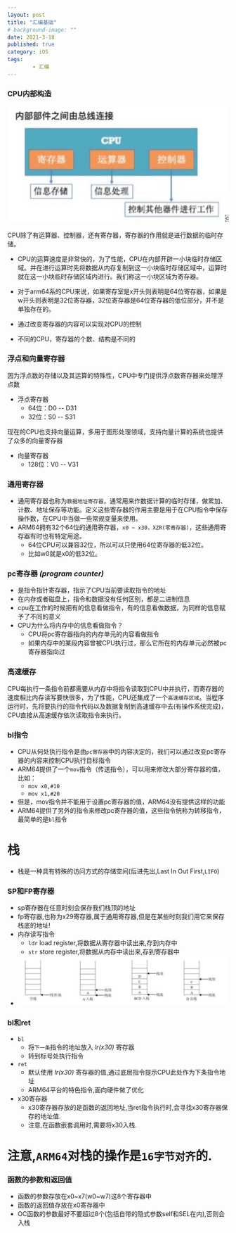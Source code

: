 ```yaml
---
layout: post
title: "汇编基础"
# background-image: ""
date: 2021-3-18
published: true
category: iOS
tags:
        - 汇编
---
```


### CPU内部构造  
![CPU内部构造](https://raw.githubusercontent.com/wandyf/wandyf.github.io/master/assets/img/2021031801.jpg)  

CPU除了有运算器、控制器，还有寄存器，寄存器的作用就是进行数据的临时存储。
- CPU的运算速度是非常快的，为了性能，CPU在内部开辟一小块临时存储区域。并在进行运算时先将数据从内存复制到这一小块临时存储区域中，运算时就在这一小块临时存储区域内进行。我们称这一小块区域为寄存器。 
- 对于arm64系的CPU来说，如果寄存室是x开头则表明是64位寄存器，如果是w开头则表明是32位寄存器，32位寄存器是64位寄存器的低位部分，并不是单独存在的。

- 通过改变寄存器的内容可以实现对CPU的控制
- 不同的CPU，寄存器的个数、结构是不同的

### 浮点和向量寄存器

因为浮点数的存储以及其运算的特殊性，CPU中专门提供浮点数寄存器来处理浮点数
- 浮点寄存器
  - 64位：D0 -- D31  
  - 32位：S0 -- S31  
  
现在的CPU也支持向量运算，多用于图形处理领域，支持向量计算的系统也提供了众多的向量寄存器
- 向量寄存器
  - 128位：V0 -- V31  
  
### 通用寄存器  
- 通用寄存器也称为`数据地址寄存器`，通常用来作数据计算的临时存储，做累加、计数、地址保存等功能。定义这些寄存器的作用主要是用于在CPU指令中保存操作数，在CPU中当做一些常规变量来使用。
- ARM64拥有32个64位的通用寄存器，`x0 ~ x30，XZR(零寄存器)`，这些通用寄存器有时也有特定用途。
  - 64位CPU可以兼容32位，所以可以只使用64位寄存器的低32位。
  - 比如w0就是x0的低32位。  

### pc寄存器 *(program counter)*
- 是指令指针寄存器，指示了CPU当前要读取指令的地址
- 在内存或者磁盘上，指令和数据没有任何区别，都是二进制信息
- cpu在工作的时候把有的信息看做指令，有的信息看做数据，为同样的信息赋予了不同的意义
- CPU为什么将内存中的信息看做指令？
  - CPU将pc寄存器指向的内存单元的内容看做指令
  - 如果内存中的某段内容曾被CPU执行过，那么它所在的内存单元必然被pc寄存器指向过  
  
### 高速缓存
CPU每执行一条指令前都需要从内存中将指令读取到CPU中并执行，而寄存器的速度相比内存读写要快很多，为了性能，CPU还集成了一个`高速缓存区域`。当程序运行时，先将要执行的指令代码以及数据复制到高速缓存中去(有操作系统完成)，CPU直接从高速缓存依次读取指令来执行。  

### bl指令
- CPU从何处执行指令是由`pc寄存器`中的内容决定的，我们可以通过改变pc寄存器的内容来控制CPU执行目标指令
- ARM64提供了一个`mov`指令（传送指令），可以用来修改大部分寄存器的值，比如：
  - `mov x0,#10`
  - `mov x1,#20`  
- 但是，mov指令并不能用于设置pc寄存器的值，ARM64没有提供这样的功能
- ARM64提供了另外的指令来修改pc寄存器的值，这些指令统称为转移指令，最简单的是`bl`指令  

# 栈
- 栈是一种具有特殊的访问方式的存储空间(后进先出,Last In Out First,`LIFO`)

### SP和FP寄存器
- sp寄存器在任意时刻会保存我们栈顶的地址
- fp寄存器,也称为x29寄存器,属于通用寄存器,但是在某些时刻我们用它来保存栈底的地址!
- 内存读写指令
  - `ldr` load register,将数据从寄存器中读出来,存到内存中
  - `str` store register,将数据从内存中读出来,存到寄存器中
- ![栈](https://raw.githubusercontent.com/wandyf/wandyf.github.io/master/assets/img/2021031802.jpg)  


### bl和ret  

- `bl`
  - 将`下一条`指令的地址放入 *lr(x30)* 寄存器
  - 转到标号处执行指令
- `ret`
  - 默认使用 *lr(x30)* 寄存器的值,通过底层指令提示CPU此处作为下条指令地址
  - ARM64平台的特色指令,面向硬件做了优化
- x30寄存器
  - x30寄存器存放的是函数的返回地址,当ret指令执行时,会寻找x30寄存器保存的地址值.
  - 注意,在函数嵌套调用时,需要将x30入栈.  


# 注意,`ARM64`对栈的操作是`16字节对齐`的.
  
### 函数的参数和返回值  

- 函数的参数存放在x0~x7(w0~w7)这8个寄存器中
- 函数的返回值存放在x0寄存器中
- OC函数的参数最好不要超过8个(包括自带的隐式参数self和SEL在内),否则会入栈